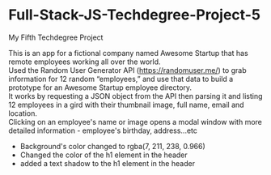 # Full-Stack-JS-Techdegree-Project-5
 My Fifth Techdegree Project

 This is an app for a fictional company named Awesome Startup that has remote employees working all over the world.  
 Used the Random User Generator API (https://randomuser.me/) to grab information for 12 random “employees,” and use that data to build a prototype for an Awesome Startup employee directory.  
 It works by requesting a JSON object from the API then parsing it and listing 12 employees in a gird with their thumbnail image, full name, email and location.  
 Clicking on an employee's name or image opens a modal window with more detailed information - employee's birthday, address...etc  
 


* Background's color changed to rgba(7, 211, 238, 0.966)
* Changed the color of the h1 element in the header
* added a text shadow to the h1 element in the header
